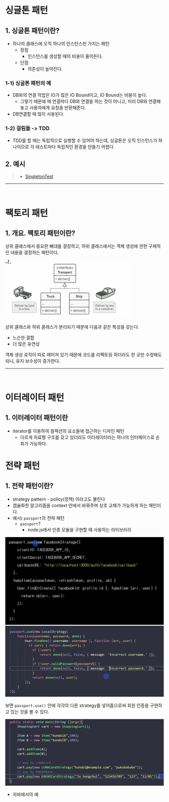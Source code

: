 # 싱글톤 패턴

## 1. 싱글톤 패턴이란?

* 하나의 클래스에 오직 하나의 인스턴스만 가지는 패턴
  * 장점
    * 인스턴스를 생성할 때의 비용이 줄어든다.
  * 단점
    * 의존성이 높아진다.

### 1-1) 싱글톤 패턴의 예

* DB와의 연결 작업은 IO가 많은 IO Bound이고, IO Bound는 비용이 높다.
  * 그렇기 때문에 매 연결마다 DB와 연결을 하는 것이 아니고, 미리 DB와 연결해놓고 사용자에게 요청을 반환해준다.
* DB연결할 때 많이 사용된다.

### 1-2) 걸림돌 -> TDD

* TDD를 할 때는 독립적으로 실행할 수 있어야 하는데, 싱글톤은 오직 인스턴스가 하나이므로 각 테스트마다 독립적인 환경을 만들기 어렵다.

## 2. 예시

> * [SingletonTest](SingletonTest.java)

<hr/>
<br/>

# 팩토리 패턴

## 1. 개요. 팩토리 패턴이란?

상위 클래스에서 중요한 뼈대를 결정하고, 하위 클래스에서는 객체 생성에 관한 구체적인 내용을 결정하는 패턴이다.

<img width=400 src="../images/factory1.png">

상위 클래스와 하위 클래스가 분리되기 때문에 다음과 같은 특성을 갖는다.
* 느슨한 결합
* 더 많은 유연성

객체 생성 로직이 따로 떼어져 있기 때문에 코드를 리팩토링 하더라도 한 곳만 수정해도 되니, 유지 보수성이 증가한다.

<hr/>
<br/>

# 이터레이터 패턴

## 1. 이터레이터 패턴이란

* iterator를 이용하여 컬렉션의 요소들에 접근하는 디자인 패턴
  * 다르게 자료형 구조를 갖고 있더라도 이터레이터라는 하나의 인터페이스로 순회가 가능하다.

# 전략 패턴

## 1. 전략 패턴이란?

* strategy pattern - policy(정책) 이라고도 불린다
* 캡슐화한 알고리즘을 context 안에서 바꿔주며 상호 교체가 가능하게 하는 패턴이다.
* 예시) `passport`의 전략 패턴
  * `passport`? 
    * node.js에서 인증 모듈을 구현할 때 사용하는 라이브러리

![m1](../images/strategy1.png)
![m2](../images/strategy2.png)

보면 `passport.use()` 안에 각각의 다른 strategy를 넣어줌으로써 회원 인증을 구현하고 있는 것을 볼 수 있다.

![m3](../images/strategy3.png)
* 자바에서의 예

